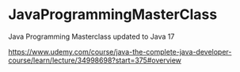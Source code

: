 # JavaProgrammingMasterClass
Java Programming Masterclass updated to Java 17 

https://www.udemy.com/course/java-the-complete-java-developer-course/learn/lecture/34998698?start=375#overview
